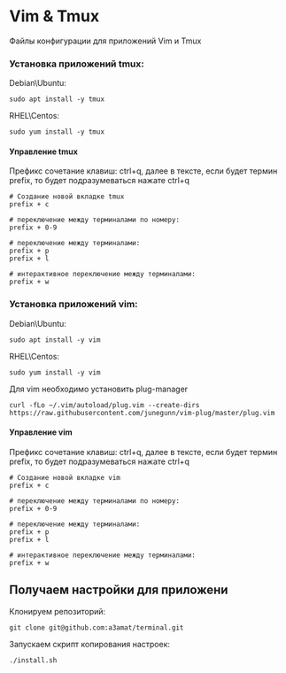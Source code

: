 # Vim & Tmux
Файлы конфигурации для приложений Vim и Tmux

### Установка приложений tmux:
Debian\Ubuntu:
```
sudo apt install -y tmux
```
RHEL\Centos:
```
sudo yum install -y tmux
```
#### Управление tmux
Префикс сочетание клавиш: ctrl+q, далее в тексте, если будет термин prefix, то будет подразумеваться нажате ctrl+q
```
# Создание новой вкладке tmux
prefix + c

# переключение между терминалами по номеру:
prefix + 0-9

# переключение между терминалами:
prefix + p
prefix + l

# интерактивное переключение между терминалами:
prefix + w
```

### Установка приложений vim:
Debian\Ubuntu:
```
sudo apt install -y vim
```
RHEL\Centos:
```
sudo yum install -y vim
```
Для vim необходимо установить plug-manager
```
curl -fLo ~/.vim/autoload/plug.vim --create-dirs https://raw.githubusercontent.com/junegunn/vim-plug/master/plug.vim
```

#### Управление vim
Префикс сочетание клавиш: ctrl+q, далее в тексте, если будет термин prefix, то будет подразумеваться нажате ctrl+q
```
# Создание новой вкладке vim
prefix + c

# переключение между терминалами по номеру:
prefix + 0-9

# переключение между терминалами:
prefix + p
prefix + l

# интерактивное переключение между терминалами:
prefix + w
```


## Получаем настройки для приложени
Клонируем репозиторий:
```
git clone git@github.com:a3amat/terminal.git
```
Запускаем скрипт копирования настроек:
```
./install.sh
```